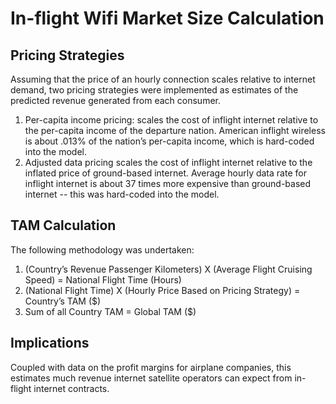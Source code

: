 # In-flight Wifi Market Size Calculation
## Pricing Strategies
Assuming that the price of an hourly connection scales relative to internet demand, two pricing strategies were implemented as estimates of the predicted revenue generated from each consumer. 
1. Per-capita income pricing: scales the cost of inflight internet relative to the per-capita income of the departure nation.
    American inflight wireless is about .013% of the nation’s per-capita income, which is hard-coded into the model. 
2. Adjusted data pricing scales the cost of inflight internet relative to the inflated price of ground-based internet. Average hourly data rate for inflight internet is about 37 times more expensive than ground-based internet -- this was hard-coded into the model. 

## TAM Calculation
The following methodology was undertaken: 
1. (Country’s Revenue Passenger Kilometers) X (Average Flight Cruising Speed) = National Flight Time (Hours)
2. (National Flight Time) X (Hourly Price Based on Pricing Strategy) = Country’s TAM ($)
3. Sum of all Country TAM = Global TAM ($) 


## Implications
Coupled with data on the profit margins for airplane companies, this estimates much revenue internet satellite operators can expect from in-flight internet contracts.
